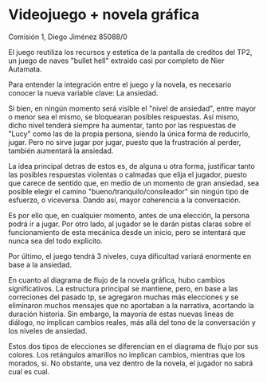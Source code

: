 # Videojuego + novela gráfica
Comisión 1, Diego Jiménez 85088/0

El juego reutiliza los recursos y estetica de la pantalla de creditos del TP2, un juego de naves "bullet hell" extraido casi por completo de Nier Autamata.

Para entender la integración entre el juego y la novela, es necesario conocer la nueva variable clave: La ansiedad.

Si bien, en ningún momento será visible el "nivel de ansiedad", entre mayor o menor sea el mismo, se bloquearan posibles respuestas. Así mismo, dicho nivel tenderá siempre ha aumentar, tanto por las respuestas de "Lucy" como las de la propia persona, siendo la única forma de reducirlo, jugar. Pero no sirve jugar por jugar, puesto que la frustración al perder, también aumentará la ansiedad.

La idea principal detras de estos es, de alguna u otra forma, justificar tanto las posibles respuestas violentas o calmadas que elija el jugador, puesto que carece de sentido que, en medio de un momento de gran ansiedad, sea posible elegir el camino "bueno/tranquilo/consileador" sin ningún tipo de esfuerzo, o viceversa. Dando así, mayor coherencia a la conversación.

Es por ello que, en cualquier momento, antes de una elección, la persona podrá ir a jugar. Por otro lado, al jugador se le darán pistas claras sobre el funcionamiento de esta mecánica desde un inicio, pero se intentará que nunca sea del todo explicito.

Por último, el juego tendrá 3 niveles, cuya dificultad variará enormente en base a la ansiedad. 

En cuanto al diagrama de flujo de la novela gráfica, hubo cambios significativos. La estructura principal se mantiene, pero, en base a las correciones del pasado tp, se agregaron muchas más elecciones y se eliminaron muchos mensajes que no aportaban a la narrativa, acortando la duración historia. Sin embargo, la mayoría de estas nuevas lineas de diálogo, no implican cambios reales, más allá del tono de la conversación y los niveles de ansiedad. 

Estos dos tipos de elecciones se diferencian en el diagrama de flujo por sus colores. Los retángulos amarillos no implican cambios, mientras que los morados, si. No obstante, una vez dentro de la novela, el jugador no sabrá cual es cual.
